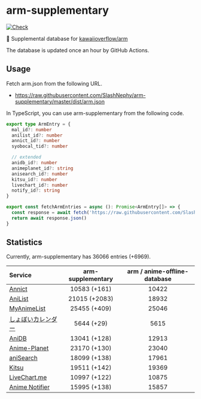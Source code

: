 # arm-supplementary

[![Check](https://github.com/SlashNephy/arm-supplementary/actions/workflows/check-node.yml/badge.svg)](https://github.com/SlashNephy/arm-supplementary/actions/workflows/check-node.yml)

💊 Supplemental database for [kawaiioverflow/arm](https://github.com/kawaiioverflow/arm)

The database is updated once an hour by GitHub Actions.

## Usage

Fetch arm.json from the following URL.

- https://raw.githubusercontent.com/SlashNephy/arm-supplementary/master/dist/arm.json

In TypeScript, you can use arm-supplementary from the following code.

```TypeScript
export type ArmEntry = {
  mal_id?: number
  anilist_id?: number
  annict_id?: number
  syobocal_tid?: number

  // extended
  anidb_id?: number
  animeplanet_id?: string
  anisearch_id?: number
  kitsu_id?: number
  livechart_id?: number
  notify_id?: string
}

export const fetchArmEntries = async (): Promise<ArmEntry[]> => {
  const response = await fetch('https://raw.githubusercontent.com/SlashNephy/arm-supplementary/master/dist/arm.json')
  return await response.json()
}
```

## Statistics

Currently, arm-supplementary has 36066 entries (+6969).

| Service                                     | arm-supplementary | arm / anime-offline-database |
| :------------------------------------------ | :---------------: | :--------------------------: |
| [Annict](https://annict.com)                |   10583 (+161)    |            10422             |
| [AniList](https://anilist.co)               |   21015 (+2083)   |            18932             |
| [MyAnimeList](https://myanimelist.net)      |   25455 (+409)    |            25046             |
| [しょぼいカレンダー](https://cal.syoboi.jp) |    5644 (+29)     |             5615             |
| [AniDB](https://anidb.net)                  |   13041 (+128)    |            12913             |
| [Anime-Planet](https://anime-planet.com)    |   23170 (+130)    |            23040             |
| [aniSearch](https://anisearch.com)          |   18099 (+138)    |            17961             |
| [Kitsu](https://kitsu.io)                   |   19511 (+142)    |            19369             |
| [LiveChart.me](https://livechart.me)        |   10997 (+122)    |            10875             |
| [Anime Notifier](https://notify.moe)        |   15995 (+138)    |            15857             |
